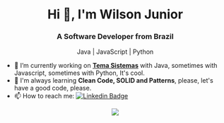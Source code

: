 <h1 align="center">Hi 👋, I'm Wilson Junior</h1>
<h3 align="center">A Software Developer from Brazil</h3>

<p align="center">
  Java | JavaScript | Python
</p>


- 🔭 I’m currently working on **[Tema Sistemas](https://www.temasistemas.com.br/)** with Java, sometimes with Javascript, sometimes with Python, It's cool.
- 📝 I'm always learning **Clean Code, SOLID and Patterns**, please, let's have a good code, please.
- 📫 How to reach me:
[![Linkedin Badge](https://img.shields.io/badge/-LinkedIn-blue?style=flat-square&logo=Linkedin&logoColor=white&link=https://www.linkedin.com/in/wilsonjunior-dev/)](https://www.linkedin.com/in/wilsonjunior-dev/)

<p align="center">
<img align='center' src="https://github-readme-stats.vercel.app/api?username=wilsonjuniordev&show_icons=true&theme=tokyonight">
</p>
